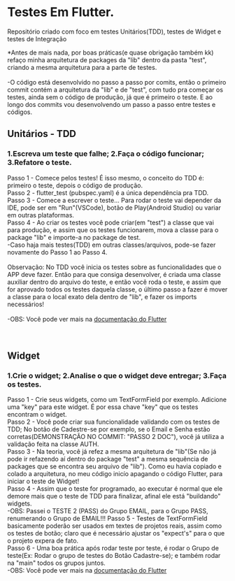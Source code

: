 # Testes Em Flutter.

Repositório criado com foco em testes Unitários(TDD), testes de Widget e testes de Integração

*Antes de mais nada, por boas práticas(e quase obrigação também kk) refaço minha arquitetura de packages da "lib" dentro da pasta "test", criando a mesma arquitetura para a parte de testes.<br><br>
-O código está desenvolvido no passo a passo por comits, então o primeiro commit contém a arquitetura da "lib" e de "test", com tudo pra começar os testes, ainda sem o código de produção, já que é primeiro o teste. E ao longo dos commits vou desenvolvendo um passo a passo entre testes e códigos.<br>

## Unitários - TDD
### 1.Escreva um teste que falhe; 2.Faça o código funcionar; 3.Refatore o teste.<br>
Passo 1 - Comece pelos testes! É isso mesmo, o conceito do TDD é: primeiro o teste, depois o código de produção.<br>
Passo 2 - flutter_test (pubspec.yaml) é a única dependência pra TDD.<br>
Passo 3 - Comece a escrever o teste... Para rodar o teste vai depender da IDE, pode ser em "Run"(VSCode), botão de Play(Android Studio) ou variar em outras plataformas.<br>
Passo 4 - Ao criar os testes você pode criar(em "test") a classe que vai para produção, e assim que os testes funcionarem, mova a classe para o package "lib" e importe-a no package de test.<br>
-Caso haja mais testes(TDD) em outras classes/arquivos, pode-se fazer novamente do Passo 1 ao Passo 4.<br><br>
Observação: No TDD você inicia os testes sobre as funcionalidades que o APP deve fazer. Então para que consiga desenvolver, é criada uma classe auxiliar dentro do arquivo do teste, e então você roda o teste, e assim que for aprovado todos os testes daquela classe, o último passo a fazer é mover a classe para o local exato dela dentro de "lib", e fazer os imports necessários!<br><br>
-OBS: Você pode ver mais na <a href="https://codelabs.developers.google.com/codelabs/flutter-app-testing?hl=pt-br#4">documentação do Flutter</a>
<br><br><br>

## Widget
### 1.Crie o widget; 2.Analise o que o widget deve entregar; 3.Faça os testes.<br>
Passo 1 - Crie seus widgets, como um TextFormField por exemplo. Adicione uma "key" para este widget. É por essa chave "key" que os testes encontram o widget.<br>
Passo 2 - Você pode criar sua funcionalidade validando com os testes de TDD; No botão de Cadestre-se por exemplo, se o Email e Senha estão corretas(DEMONSTRAÇÃO NO COMMIT: "PASSO 2 DOC"), você já utiliza a validação feita na classe AUTH.<br>
Passo 3 - Na teoria, você já refez a mesma arquitetura de "lib"(Se não já pode ir refazendo aí dentro do package "test" a mesma sequência de packages que se encontra seu arquivo de "lib"). Como eu havia copiado e colado a arquitetura, no meu código inicío apagando o código Flutter, para iniciar o teste de Widget!<br>
Passo 4 - Assim que o teste for programado, ao executar é normal que ele demore mais que o teste de TDD para finalizar, afinal ele está "buildando" widgets.<br>
-OBS: Passei o TESTE 2 (PASS) do Grupo EMAIL, para o Grupo PASS, renumerando o Grupo de EMAIL!!!
Passo 5 - Testes de TextFormField basicamente poderão ser usados em textes de projetos reais, assim como os testes de botão; claro que é necessário ajustar os "expect's" para o que o projeto expera de fato.<br>
Passo 6 - Uma boa prática após rodar teste por teste, é rodar o Grupo de teste(Ex: Rodar o grupo de testes do Botão Cadastre-se); e também rodar na "main" todos os grupos juntos.<br>
-OBS: Você pode ver mais na <a href="https://docs.flutter.dev/cookbook/testing/widget/introduction">documentação do Flutter</a>
<br><br><br>

